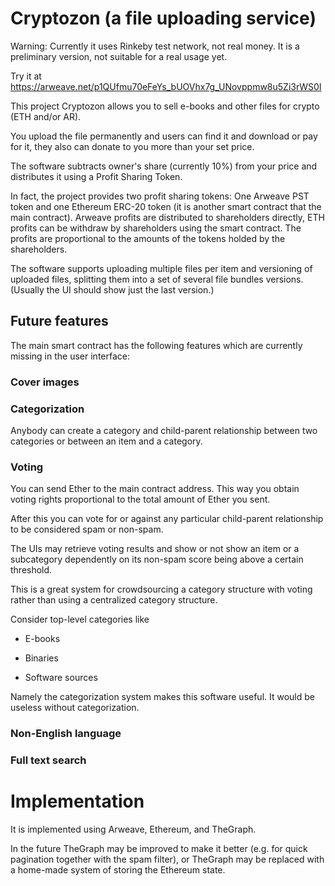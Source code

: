 # Cryptozon (a file uploading service)

Warning: Currently it uses Rinkeby test network, not real money.
It is a preliminary version, not suitable for a real usage yet.

Try it at
https://arweave.net/p1QUfmu70eFeYs_bUOVhx7g_UNovppmw8u5Zi3rWS0I

This project Cryptozon allows you to sell e-books and other files for
crypto (ETH and/or AR).

You upload the file permanently and users can find it and download or
pay for it, they also can donate to you more than your set price.

The software subtracts owner's share (currently 10%) from your price
and distributes it using a Profit Sharing Token.

In fact, the project provides two profit sharing tokens: One Arweave PST
token and one Ethereum ERC-20 token (it is another smart contract that the
main contract). Arweave profits are distributed to
shareholders directly, ETH profits can be withdraw by shareholders using
the smart contract. The profits are proportional to the amounts of the
tokens holded by the shareholders.

The software supports uploading multiple files per item and versioning of
uploaded files, splitting them into a set of several file bundles versions.
(Usually the UI should show just the last version.)

## Future features

The main smart contract has the following features which are currently missing
in the user interface:

### Cover images

### Categorization

Anybody can create a category and child-parent relationship between two categories
or between an item and a category.

### Voting

You can send Ether to the main contract address. This way you obtain voting rights
proportional to the total amount of Ether you sent.

After this you can vote for or against any particular child-parent relationship to
be considered spam or non-spam.

The UIs may retrieve voting results and show or not show an item or a subcategory
dependently on its non-spam score being above a certain threshold.

This is a great system for crowdsourcing a category structure with voting rather than
using a centralized category structure.

Consider top-level categories like

* E-books

* Binaries

* Software sources

Namely the categorization system makes this software useful. It would be useless without
categorization.

### Non-English language

### Full text search

# Implementation

It is implemented using Arweave, Ethereum, and TheGraph.

In the future TheGraph may be improved to make it better (e.g. for quick pagination
together with the spam filter), or TheGraph may be replaced with a home-made system
of storing the Ethereum state.
